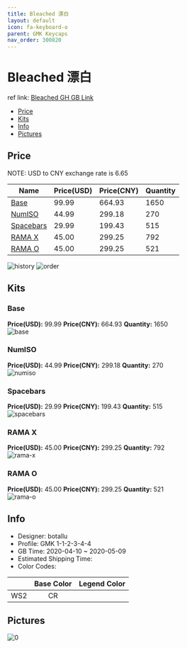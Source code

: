 ```yaml
---
title: Bleached 漂白
layout: default
icon: fa-keyboard-o
parent: GMK Keycaps
nav_order: 300820
---
```


# Bleached 漂白

ref link: [Bleached GH GB Link](https://geekhack.org/index.php?topic=105650.0)

* [Price](#price)
* [Kits](#kits)
* [Info](#info)
* [Pictures](#pictures)

## Price

NOTE: USD to CNY exchange rate is 6.65

| Name          | Price(USD)   |  Price(CNY) | Quantity |
| ------------- | ------------ |  ---------- | -------- |
|[Base](#base)|99.99|664.93|1650|
|[NumISO](#numiso)|44.99|299.18|270|
|[Spacebars](#spacebars)|29.99|199.43|515|
|[RAMA X](#rama-x)|45.00|299.25|792|
|[RAMA O](#rama-o)|45.00|299.25|521|

<img src="{{ 'assets/images/gmk-keycaps/Bleached/history.png' | relative_url }}" alt="history" class="image featured">
<img src="{{ 'assets/images/gmk-keycaps/Bleached/order.png' | relative_url }}" alt="order" class="image featured">

## Kits
### Base  
**Price(USD):** 99.99	**Price(CNY):** 664.93	**Quantity:** 1650  
<img src="{{ 'assets/images/gmk-keycaps/Bleached/kits_pics/base.png' | relative_url }}" alt="base" class="image featured">

### NumISO  
**Price(USD):** 44.99	**Price(CNY):** 299.18	**Quantity:** 270  
<img src="{{ 'assets/images/gmk-keycaps/Bleached/kits_pics/numiso.png' | relative_url }}" alt="numiso" class="image featured">

### Spacebars  
**Price(USD):** 29.99	**Price(CNY):** 199.43	**Quantity:** 515  
<img src="{{ 'assets/images/gmk-keycaps/Bleached/kits_pics/spacebars.png' | relative_url }}" alt="spacebars" class="image featured">

### RAMA X  
**Price(USD):** 45.00	**Price(CNY):** 299.25	**Quantity:** 792  
<img src="{{ 'assets/images/gmk-keycaps/Bleached/kits_pics/rama-x.png' | relative_url }}" alt="rama-x" class="image featured">

### RAMA O  
**Price(USD):** 45.00	**Price(CNY):** 299.25	**Quantity:** 521  
<img src="{{ 'assets/images/gmk-keycaps/Bleached/kits_pics/rama-o.png' | relative_url }}" alt="rama-o" class="image featured">

## Info
* Designer: botallu  
* Profile: GMK 1-1-2-3-4-4  
* GB Time: 2020-04-10 ~ 2020-05-09  
* Estimated Shipping Time:   
* Color Codes:  

| |Base Color     | Legend Color
| :-------------: | :-------------: | :------------:
|WS2|CR


## Pictures  
<img src="{{ 'assets/images/gmk-keycaps/Bleached/rendering_pics/0.png' | relative_url }}" alt="0" class="image featured">
